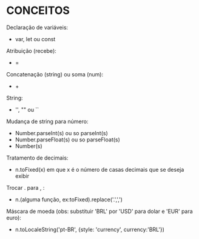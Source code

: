 # CONCEITOS  
<p>Declaração de variáveis:
<ul><li>var, let ou const</li></ul></p>

<p>Atribuição (recebe):
<ul><li>=</li></ul></p>

<p>Concatenação (string) ou soma (num):
<ul><li>+</li></ul></p>

<p>String:
<ul><li>'', "" ou ``</li></ul></p>

<p>Mudança de string para número:
<ul>
  <li>Number.parseInt(s) ou so parseInt(s)</li>
  <li>Number.parseFloat(s) ou so parseFloat(s)</li>
  <li>Number(s)</li>
</ul></p>

<p>Tratamento de decimais:
<ul><li>n.toFixed(x) em que x é o número de casas decimais que se deseja exibir</li></ul></p>

<p>Trocar . para , :
<ul><li>n.(alguma função, ex:toFixed).replace('.',',')</li></ul></p>

<p>Máscara de moeda (obs: substituir 'BRL' por 'USD' para dolar e 'EUR' para euro):
<ul><li>n.toLocaleString('pt-BR', {style: 'currency', currency:'BRL'})</li></ul></p>

                                                            
